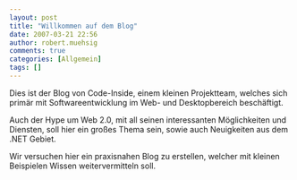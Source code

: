 ```yaml
---
layout: post
title: "Willkommen auf dem Blog"
date: 2007-03-21 22:56
author: robert.muehsig
comments: true
categories: [Allgemein]
tags: []
---
```

<p>Dies ist der Blog von Code-Inside, einem kleinen Projektteam, welches sich primär&nbsp;mit Softwareentwicklung im Web- und&nbsp;Desktopbereich beschäftigt. </p> <p>Auch der Hype um Web 2.0, mit all seinen interessanten Möglichkeiten und Diensten,&nbsp;soll hier ein großes Thema sein, sowie auch Neuigkeiten aus dem .NET Gebiet. </p> <p>Wir versuchen hier ein praxisnahen&nbsp;Blog zu erstellen, welcher mit kleinen Beispielen Wissen weitervermitteln soll.</p>
